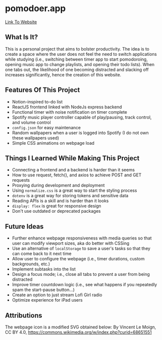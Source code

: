 # pomodoer.app
[Link To Website](https://carlxw.github.io/pomodoer/)

## What Is It?
This is a personal project that aims to bolster productivity. The idea is to create a space where the user does not feel the need to switch applications while studying (i.e., switching between timer app to start pomodoroing, opening music app to change playlists, and opening their todo lists). When one tabs out, the likelihood of one becoming distracted and slacking off increases significantly, hence the creation of this website.

## Features Of This Project
* Notion-inspired to-do list
* ReactJS frontend linked with NodeJs express backend
* Functional timer with noise notification on timer complete
* Spotify music player controller capable of play/pausing, track control, and volume control
* `config.json` for easy maintenance 
* Random wallpapers when a user is logged into Spotify (I do not own these wallpapers used)
* Simple CSS animations on webpage load

## Things I Learned While Making This Project
* Connecting a frontend and a backend is harder than it seems 
* How to use request, fetch(), and axios to achieve POST and GET requests
* Proxying during development and deployment
* Using `normalize.css` is a great way to start the styling process
* `dotenv` is a great way for storing tokens and sensitive data
* Reading APIs is a skill and is harder than it looks
* `display: flex` is great for responsive design
* Don't use outdated or deprecated packages

## Future Ideas
* Further enhance webpage responsiveness with media queries so that user can modify viewport sizes, aka do better with CSSing
* Use an alternative of `localStorage` to save a user's tasks so that they can come back to it next time
* Allow user to configure the webpage (i.e., timer durations, custom backgrounds, etc.)
* Implement subtasks into the list
* Design a focus mode; i.e., close all tabs to prevent a user from being distracted
* Improve timer countdown logic (i.e., see what happens if you repeatedly spam the start-pause button...)
* Create an option to just stream Lofi Girl radio
* Optimize experience for iPad users

## Attributions
The webpage icon is a modified SVG obtained below:
By Vincent Le Moign, CC BY 4.0, https://commons.wikimedia.org/w/index.php?curid=68651551
